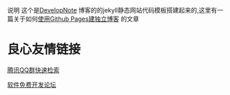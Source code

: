 说明
这个是[DevelopNote](https://github.com/comsince/DevelopNote) 博客的的jekyll静态网站代码模板搭建起来的,这里有一篇关于如何[使用Github Pages建独立博客](https://comsince.github.io/2012/02/22/github-pages/) 的文章


 # 良心友情链接

[腾讯QQ群快速检索](http://u.720life.cn/s/8cf73f7c)

[软件免费开发论坛](http://u.720life.cn/s/bbb01dc0)